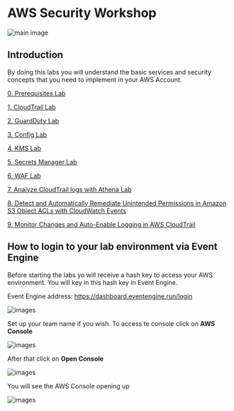 # AWS Security Workshop
![main image](images/ws-image.png)

## Introduction
By doing this labs you will understand the basic services and security concepts that you need to implement in your AWS Account.


[0. Prerequisites Lab](00-Prerequisites-Lab/README.md)

[1. CloudTrail Lab](01-CloudTrail-Lab/README.md)

[2. GuardDuty Lab](02-GuardDuty-Lab/README.md)

[3. Config Lab](03-Config-Lab/README.md)

[4. KMS Lab](04-KMS-Lab/README.md)

[5. Secrets Manager Lab](05-Secrets-Manager-Lab/README.md)

[6. WAF Lab](06-WAF-Lab/README.md)

[7. Analyze CloudTrail logs with Athena Lab](07-CT-Athena-Lab/README.md)

[8. Detect and Automatically Remediate Unintended Permissions in Amazon S3 Object ACLs with CloudWatch Events](https://aws.amazon.com/blogs/security/how-to-detect-and-automatically-remediate-unintended-permissions-in-amazon-s3-object-acls-with-cloudwatch-events/)

[9. Monitor Changes and Auto-Enable Logging in AWS CloudTrail](https://aws.amazon.com/blogs/mt/monitor-changes-and-auto-enable-logging-in-aws-cloudtrail/)


## How to login to your lab environment via Event Engine

Before starting the labs yo will receive a hash key to access your AWS environment. You will key in this hash key in Event Engine.

Event Engine address: https://dashboard.eventengine.run/login

![images](images/eventengine.png)

Set up your team name if you wish. To access te console click on __AWS Console__

![images](images/eeconsole.png)

After that click on __Open Console__

![images](images/eeopenconsole.png)

You will see the AWS Console opening up

![images](images/eeawsconsole.png)
